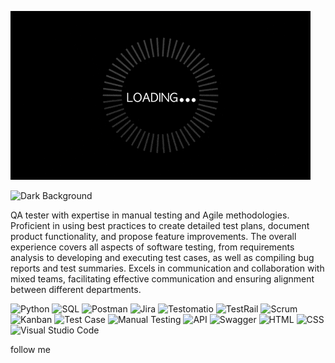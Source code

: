 ![Header](https://github.com/Nazar7879/Nazar7879/blob/main/assert/giphy.gif)

![Dark Background](https://github.com/Nazar7879/Nazar7879/blob/main/assert/dark_background_image.png)



QA tester with expertise in manual testing and Agile methodologies.
Proficient in using best practices to create detailed test plans, document product functionality, and propose feature improvements.
The overall experience covers all aspects of software testing, from requirements analysis to developing and executing test cases, as well as compiling bug reports and test summaries.
Excels in communication and collaboration with mixed teams, facilitating effective communication and ensuring alignment between different departments.




![Python](https://img.shields.io/badge/Python-3776AB?logo=python&logoColor=white)
![SQL](https://img.shields.io/badge/SQL-4479A1?logo=MySQL&logoColor=white)
![Postman](https://img.shields.io/badge/Postman-FF6C37?logo=postman&logoColor=white)
![Jira](https://img.shields.io/badge/Jira-0052CC?logo=jira&logoColor=white)
![Testomatio](https://img.shields.io/badge/Testomatio-0A0A0A?logo=checklist&logoColor=white)
![TestRail](https://img.shields.io/badge/TestRail-333333?logo=testrail&logoColor=white)
![Scrum](https://img.shields.io/badge/Scrum-6DB33F?logo=scrum&logoColor=white)
![Kanban](https://img.shields.io/badge/Kanban-0079BF?logo=kanban&logoColor=white)
![Test Case](https://img.shields.io/badge/Test_Case-0000FF?logo=files&logoColor=white)
![Manual Testing](https://img.shields.io/badge/Manual_Testing-007EC6?logo=test&logoColor=white)
![API](https://img.shields.io/badge/API-FF6C37?logo=api&logoColor=white)
![Swagger](https://img.shields.io/badge/Swagger-85EA2D?logo=swagger&logoColor=white)
![HTML](https://img.shields.io/badge/HTML-E34F26?logo=html5&logoColor=white)
![CSS](https://img.shields.io/badge/CSS-1572B6?logo=css3&logoColor=white)
![Visual Studio Code](https://img.shields.io/badge/Visual_Studio_Code-007ACC?logo=visual-studio-code&logoColor=white)









follow me 